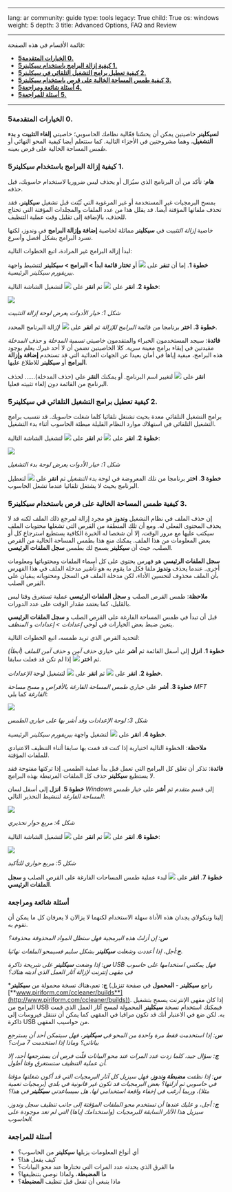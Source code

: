

---

lang: ar
community: guide
type: tools
legacy: True
child: True
os: windows
weight: 5
depth: 3
title: Advanced Options, FAQ and Review

---

قائمة الأقسام في هذه الصفحة:

- [**5‏.0 الخيارات المتقدمة**](#5.0)
- [**5‏.1 كيفية إزالة البرامج باستخدام سيكلينر**](#5.1)
- [**5‏.2 كيفية تعطيل برامج التشغيل التلقائي في سيكلينر**](#5.2)
- [**5‏.3 كيفية طمس المساحة الخالية على قرص باستخدام سيكلينر**](#5.3)
- [**5‏.4 أسئلة شائعة ومراجعة**](#5.4)
- [**5‏.5 أسئلة للمراجعة**](#5.5)

--------------------

<a name="5.0"></a>
### 5‏.0 الخيارات المتقدمة ###

**لسيكلينر** خاصيتين يمكن أن يحسّنا فعّالية نظامك الحاسوبي؛ خاصيتي **إلغاء التثبيت** و **بدء التشغيل**، وهما مشروحتين في الأجزاء التالية. كما ستتعلم أيضا كيفية المحو النهائي أو *طمس* المساحة الخالية على قرص بعينه.

<a name="5.1"></a>
### 5‏.1 كيفية إزالة البرامج باستخدام سيكلينر ###

**هام**: تأكد من أن البرنامج الذي سيُزال أو يحذف ليس ضروريا لاستخدام حاسوبك، قبل حذفه.

بمسح البرمجيات غير المستخدمة أو غير المرغوبة التي ثُبّتت قبل تشغيل **سيكلينر**، فقد تحذف ملفاتها المؤقتة أيضا. قد يقلل هذا من عدد الملفات والمجلدات المؤقتة التي تحتاج للحذف، بالإضافة إلى تقليل وقت عملية التنظيف.

خاصية *إزالة التثبيت* في **سيكلينر** مماثلة لخاصية **إضافة وإزالة البرامج** في وندوز، لكنها تسرد البرامج بشكل أفضل وأسرع.

لبدأ إزالة البرامج غير المرادة، اتبع الخطوات التالية:

**خطوة 1**. إما أن **تنقر** على ![](/sbox/screen/ccleaner-ar/20.png) أو **تختار قائمة ابدأ > البرامج > سيكلينر** لتنشيط واجهة *بيريفورم سيكلينر* الرئيسية.

**خطوة 2**. **انقر** على ![](/sbox/screen/ccleaner-ar/17.png) ثم **انقر** على ![](/sbox/screen/ccleaner-ar/18.png) لتشغيل الشاشة التالية:

![](/sbox/screen/ccleaner-ar/19.png)

*شكل 1: خيار الأدوات يعرض لوحة إزالة التثبيت*

**خطوة 3**. **اختر** برنامجا من قائمة *البرامج للإزالة* ثم **انقر** على ![](/sbox/screen/ccleaner-ar/25.png) لإزالة البرنامج المحدد.

**فائدة**: سيجد المستخدمون الخبراء والمتقدمون خاصيتي *تسمية المدخلة* و *حذف المدخلة* مفيدتين في إبقاء برامج معينة سرية. كلا الخاصيتين تضمن أن لا أحد غيرك يعلم بوجود هذه البرامج، مبقية إياها في أمان بعيدا عن الجهات العدائية التي قد تستخدم **إضافة وإزالة البرامج** أو **سيكلينر** للاطلاع عليها.

**انقر** على ![](/sbox/screen/ccleaner-ar/29.png) لتغيير اسم البرنامج.
أو يمكنك **النقر** على (حذف المدخلة)...... لحذف البرنامج من القائمة *دون* إلغاء تثبيته فعليا.

<a name="5.2"></a>
### 5‏.2 كيفية تعطيل برامج التشغيل التلقائي في سيكلينر ###

برامج التشغيل التلقائي معدة بحيث تشتغل تلقائيا كلما شغلت حاسوبك. قد تتسبب برامج التشغيل التلقائي في استهلاك موارد النظام القليلة مبطئة الحاسوب أثناء بدء التشغيل.

**خطوة 2**. **انقر** على ![](/sbox/screen/ccleaner-ar/17.png) ثم **انقر** على ![](/sbox/screen/ccleaner-ar/26.png) لتشغيل الشاشة التالية:

![](/sbox/screen/ccleaner-ar/27.png) 

*شكل 1: خيار الأدوات يعرض لوحة بدء التشغيل*

**خطوة 3**. **اختر** برنامجا من تلك المعروضة في لوحة *بدء التشغيل* ثم **انقر** على ![](/sbox/screen/ccleaner-ar/28.png) لتعطيل البرنامج بحيث لا يشتغل تلقائيا عندما تشغل الحاسوب.

<a name="5.3"></a>
### 5‏.3 كيفية طمس المساحة الخالية على قرص باستخدام سيكلينر ###

إن حذف الملف في نظام التشغيل **وندوز** هو مجرد إزالة لمرجع ذلك الملف لكنه قد لا يحذف المحتوى الفعلي له. ومع أن تلك المنطقة من القرص التي تشغلها محتويات الملف سيكتب عليها مع مرور الوقت، إلا أن شخصا له الخبرة الكافية يستطيع استرجاع كل أو بعض المعلومات من هذا الملف. يمكنك منع هذا بطمس المساحة الخالية من القرص الصلب، حيث أن **سيكلينر** يسمح لك بطمس **سجل الملفات الرئيسي**.

**سجل الملفات الرئيسي** هو فهرس يحتوي على كل أسماء الملفات ومحتوياتها ومعلومات أخرى. عندما يحذف **وندوز** ملفا فكل ما يقوم به هو تأشير مدخلة الملف في هذا الفهرس بأن الملف محذوف لتحسين الأداء، لكن مدخلة الملف في السجل ومحتوياته يبقيان على القرص الصلب.

**ملاحظة**: طمس القرص الصلب و **سجل الملفات الرئيسي** عملية تستغرق وقتا ليس بالقليل، كما يعتمد مقدار الوقت على عدد الدورات.

قبل أن تبدأ في طمس المساحة الفارغة على القرص الصلب و **سجل الملفات الرئيسي** يتعين ضبط بعض الخيارات في لوحي *إعدادات > إعدادات* و *المنظف*.

لتحديد القرص الذي تريد طمسه، اتبع الخطوات التالية:

**خطوة 1**. **انزل** إلى أسفل القائمة ثم **أشر** على خياري *حذف آمن* و *حذف آمن للملف (أبطأ)* ثم **اختر** ![](/sbox/screen/ccleaner-ar/71.png) إذا لم تكن قد فعلت سابقا.

**خطوة 2**. **انقر** على ![](/sbox/screen/ccleaner-ar/22.png) ثم **انقر** على ![](/sbox/screen/ccleaner-ar/23.png) لتشغيل لوحة *الإعدادات*.

**خطوة 3**. **أشر** على خياري *طمس المساحة الفارغة بالأقراص* و *مسح مساحة MFT الفارغة* كما يلي:

![](/sbox/screen/ccleaner-ar/72.png)

*شكل 3: لوحة الإعدادات وقد أشر بها على خياري الطمس*

**خطوة 4**. **انقر** على ![](/sbox/screen/ccleaner-ar/30.png) لتشغيل واجهة *بيريفورم سيكلينر* الرئيسية.

**ملاحظة**: الخطوة التالية اختيارية إذا كنت قد قمت بها سابقا أثناء التنظيف الاعتيادي للملفات المؤقتة.

**فائدة**: تذكر أن تغلق كل البرامج التي تعمل قبل بدأ عملية الطمس. إذا تركتها مفتوحة فقد لا يستطيع **سيكلينر** حذف كل الملفات المرتبطة بهذه البرامج.

**خطوة 5**. **انزل** إلى أسفل لسان *Windows* إلى قسم *متقدم* ثم **أشر** على خيار *طمس المساحة الفارغة* لتنشيط التحذير التالي:

![](/sbox/screen/ccleaner-ar/73.png)

*شكل 4: مربع حوار تحذيري*

**خطوة 6**. **انقر** على ![](/sbox/screen/ccleaner-ar/74.png) ثم **انقر** على ![](/sbox/screen/ccleaner-ar/75.png) لتشغيل الشاشة التالية:

![](/sbox/screen/ccleaner-ar/76.png)

*شكل 5: مربع حواري للتأكيد*

**خطوة 7**. **انقر** على ![](/sbox/screen/ccleaner-ar/74.png) لبدء عملية طمس المساحات الفارغة على القرص الصلب و **سجل الملفات الرئيسي**.

<a name="5.4"></a>
### أسئلة شائعة ومراجعة ###

إلينا ونيكولاي يجدان هذه الأداة سهلة الاستخدام لكنهما لا يزالان لا يعرفان كل ما يمكن أن تقوم به.

<div class="background" markdown="1">

***س**: إن أزلتُ هذه البرمجية فهل ستظل المواد المحذوفة محذوفة؟*

***ج**:أجل، إذا أعددت وشغلت **سيكلينر** بشكل سليم فسيمحو الملفات نهائيا.*

***س**: إذا وضعت **سيكلينر** على شريحة ذاكرة USB فهل يمكنني استخدامها على حاسوب في مقهى إنترنت لإزالة آثار العمل الذي أديته هناك؟*

***ج**: نعم،هناك نسخة محمولة من **سيكلينر** (راجع **سيكلينر - المحمول** في صفحة تنزيل [**www.piriform.com/ccleaner/builds**](http://www.piriform.com/ccleaner/builds)). إذا كان مقهى الإنترنت يسمح بتشغيل البرامج من USB فيمكنك استخدام نسخة **سيكلينر** المحمولة لمسح آثار العمل الذي قمت به. لكن ضع في الاعتبار أنك قد تكون مراقبا في المقهى كما يمكن أن تنتقل فيروسات إلى ذاكرة USB من حواسيب المقهى.

***س**: إذا استخدمت فقط مرة واحدة من المحو في **سيكلينر**، فهل سيتمكن أحد أن يسترجع بياناتي؟ وماذا إذا استخدمت 7 مرات؟*

***ج**: سؤال جيد، كلما زدت عدد المرات عند محو البيانات قلّت فرص أن يسترجعها أحد، إلا أن عملية التنظيف ستستغرق وقتا أطول.*

***س**: إذا نظفت **مضبطة وندوز**، فهل سيزيل كل آثار البرمجيات التي قد أكون شغلتها مؤقتا في حاسوبي ثم أزلتها؟ بعض البرمجيات قد تكون غير قانونية في بلدي (برمجيات تعمية مثلا)، وربما أرغب في إخفاء واقعة استخدامي لها. هل سيساعدني **سيكلينر** في هذا؟*

***ج**: أجل، و عليك عندها أن تستخدم محو الملفات المؤقتة إلى جانب تنظيف سجل وندوز. سيزيل هذا الآثار السابقة للبرمجيات (واستخدامك إياها) التي لم تعد موجودة على الحاسوب.*

</div>

<a name="5.5"></a>
### أسئلة للمراجعة ###

- أي أنواع المعلومات يزيلها **سيكلينر** من الحاسوب؟
- كيف يفعل هذا؟
- ما الفرق الذي يحدثه عدد المرات التي تختارها عند محو البيانات؟
- ما **المضبطة**، ولماذا نوصي بتنظيفها؟
- ماذا ينبغي أن تفعل قبل تنظيف **المضبطة**؟



